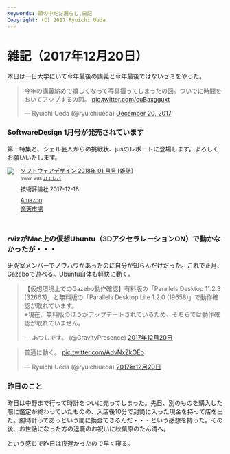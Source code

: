 ```yaml
---
Keywords: 頭の中だだ漏らし,日記
Copyright: (C) 2017 Ryuichi Ueda
---
```


# 雑記（2017年12月20日）


本日は一日大学にいて今年最後の講義と今年最後ではないゼミをやった。

<blockquote class="twitter-tweet" data-partner="tweetdeck"><p lang="ja" dir="ltr">今年の講義納めで嬉しくなって写真撮ってしまったの図。ついでに時間をおいてアップするの図。 <a href="https://t.co/cuBaxgguxt">pic.twitter.com/cuBaxgguxt</a></p>&mdash; Ryuichi Ueda (@ryuichiueda) <a href="https://twitter.com/ryuichiueda/status/943470214934441984?ref_src=twsrc%5Etfw">December 20, 2017</a></blockquote>
<script async src="https://platform.twitter.com/widgets.js" charset="utf-8"></script>

### SoftwareDesign 1月号が発売されています

第一特集と、シェル芸人からの挑戦状、jusのレポートに登場します。よろしくお願いいたします。

<div class="kaerebalink-box" style="text-align:left;padding-bottom:20px;font-size:small;/zoom: 1;overflow: hidden;"><div class="kaerebalink-image" style="float:left;margin:0 15px 10px 0;"><a href="http://www.amazon.co.jp/exec/obidos/ASIN/B076M9MGDL/ryuichiueda-22/" target="_blank" ><img src="https://images-fe.ssl-images-amazon.com/images/I/61xVgsnyrIL._SL160_.jpg" style="border: none;" /></a></div><div class="kaerebalink-info" style="line-height:120%;/zoom: 1;overflow: hidden;"><div class="kaerebalink-name" style="margin-bottom:10px;line-height:120%"><a href="http://www.amazon.co.jp/exec/obidos/ASIN/B076M9MGDL/ryuichiueda-22/" target="_blank" >ソフトウェアデザイン 2018年 01 月号 [雑誌]</a><div class="kaerebalink-powered-date" style="font-size:8pt;margin-top:5px;font-family:verdana;line-height:120%">posted with <a href="http://kaereba.com" rel="nofollow" target="_blank">カエレバ</a></div></div><div class="kaerebalink-detail" style="margin-bottom:5px;"> 技術評論社 2017-12-18    </div><div class="kaerebalink-link1" style="margin-top:10px;"><div class="shoplinkamazon" style="margin:5px 0"><a href="http://www.amazon.co.jp/gp/search?keywords=%E3%82%BD%E3%83%95%E3%83%88%E3%82%A6%E3%82%A7%E3%82%A2%E3%83%87%E3%82%B6%E3%82%A4%E3%83%B3&__mk_ja_JP=%E3%82%AB%E3%82%BF%E3%82%AB%E3%83%8A&tag=ryuichiueda-22" target="_blank" >Amazon</a></div><div class="shoplinkrakuten" style="margin:5px 0"><a href="https://hb.afl.rakuten.co.jp/hgc/131cef76.deb3ed6a.131cef77.7335f681/?pc=http%3A%2F%2Fsearch.rakuten.co.jp%2Fsearch%2Fmall%2F%25E3%2582%25BD%25E3%2583%2595%25E3%2583%2588%25E3%2582%25A6%25E3%2582%25A7%25E3%2582%25A2%25E3%2583%2587%25E3%2582%25B6%25E3%2582%25A4%25E3%2583%25B3%2F-%2Ff.1-p.1-s.1-sf.0-st.A-v.2%3Fx%3D0%26scid%3Daf_ich_link_urltxt%26m%3Dhttp%3A%2F%2Fm.rakuten.co.jp%2F" target="_blank" >楽天市場</a></div></div></div><div class="booklink-footer" style="clear: left"></div></div>

### rvizがMac上の仮想Ubuntu（3DアクセラレーションON）で動かなかったが・・・

研究室メンバーでノウハウがあったのに自分が知らんだけだった。これで正月、Gazeboで遊べる。Ubuntu自体も軽快に動く。

<blockquote class="twitter-tweet" data-lang="ja"><p lang="ja" dir="ltr">【仮想環境上でのGazebo動作確認】有料版の「Parallels Desktop 11.2.3 (32663)」と無料版の「Parallels Desktop Lite 1.2.0 (19658)」で動作確認が取れています。<br>※現在、無料版のほうがアップデートされているため、そちらでは動作確認が取れていません。</p>&mdash; あつしです。 (@GravityPresence) <a href="https://twitter.com/GravityPresence/status/943408618694516737?ref_src=twsrc%5Etfw">2017年12月20日</a></blockquote>
<script async src="https://platform.twitter.com/widgets.js" charset="utf-8"></script>


<blockquote class="twitter-tweet" data-lang="ja"><p lang="ja" dir="ltr">普通に動く。 <a href="https://t.co/AdvNxZkOEb">pic.twitter.com/AdvNxZkOEb</a></p>&mdash; Ryuichi Ueda (@ryuichiueda) <a href="https://twitter.com/ryuichiueda/status/943419415118282753?ref_src=twsrc%5Etfw">2017年12月20日</a></blockquote>
<script async src="https://platform.twitter.com/widgets.js" charset="utf-8"></script>

### 昨日のこと

昨日は中野まで行って時計をついに売ってしまった。先日、別のものを購入した際に鑑定が終わっていたものの、入店後10分で封筒に入った現金を持って店を出た。腕時計ってあっという間に換金できるんだ・・・という感想を持った。その後、お世話になった方の退職のお祝いに秋葉原のたん清へ。


という感じで昨日は夜遅かったので早く寝る。
